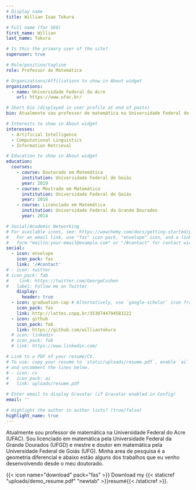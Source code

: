 ```yaml
---
# Display name
title: Willian Isao Tokura

# Full name (for SEO)
first_name: Willian
last_name: Tokura

# Is this the primary user of the site?
superuser: true

# Role/position/tagline
role: Professor de Matemática

# Organizations/Affiliations to show in About widget
organizations:
  - name: Universidade Federal do Acre
    url: https://www.ufac.br/

# Short bio (displayed in user profile at end of posts)
bio: Atualmente sou professor de matemática na Universidade Federal do Acre (UFAC). Sou licenciado em matemática pela Universidade Federal da Grande Dourados (UFGD) e mestre e doutor em matemática pela Universidade Federal de Goiás (UFG). Minha area de pesquisa é a geometria diferencial e abaixo estão alguns dos trabalhos que eu venho desenvolvendo desde o meu doutorado.

# Interests to show in About widget
interesses:
  - Artificial Intelligence
  - Computational Linguistics
  - Information Retrieval

# Education to show in About widget
education:
  courses:
    - course: Doutorado em Matemática
      institution: Universidade Federal de Goiás
      year: 2019
    - course: Mestrado em Matemática
      institution: Universidade Federal de Goiás
      year: 2016
    - course: Licenciado em Matemática
      institution: Universidade Federal da Grande Dourados
      year: 2014

# Social/Academic Networking
# For available icons, see: https://wowchemy.com/docs/getting-started/page-builder/#icons
#   For an email link, use "fas" icon pack, "envelope" icon, and a link in the
#   form "mailto:your-email@example.com" or "/#contact" for contact widget.
social:
  - icon: envelope
    icon_pack: fas
    link: '/#contact'
# - icon: twitter
# icon_pack: fab
#    link: https://twitter.com/GeorgeCushen
#   label: Follow me on Twitter
    display:
      header: true
  - icon: graduation-cap # Alternatively, use `google-scholar` icon from `ai` icon pack
    icon_pack: fas
    link: http://lattes.cnpq.br/3530744794583222
  - icon: github
    icon_pack: fab
    link: https://github.com/williantokura
  # icon: linkedin
  # icon_pack: fab
  # link: https://www.linkedin.com/

# Link to a PDF of your resume/CV.
# To use: copy your resume to `static/uploads/resume.pdf`, enable `ai` icons in `params.yaml`,
# and uncomment the lines below.
# - icon: cv
#   icon_pack: ai
#   link: uploads/resume.pdf

# Enter email to display Gravatar (if Gravatar enabled in Config)
email: ''

# Highlight the author in author lists? (true/false)
highlight_name: true
---
```


Atualmente sou professor de matemática na Universidade Federal do Acre (UFAC). Sou licenciado em matemática pela Universidade Federal da Grande Dourados (UFGD) e mestre e doutor em matemática pela Universidade Federal de Goiás (UFG). Minha area de pesquisa é a geometria diferencial e abaixo estão alguns dos trabalhos que eu venho desenvolvendo desde o meu doutorado.

{{< icon name="download" pack="fas" >}} Download my {{< staticref "uploads/demo_resume.pdf" "newtab" >}}resumé{{< /staticref >}}.
